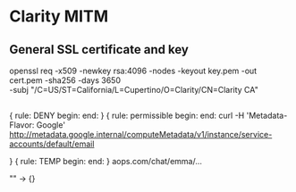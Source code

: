 # Clarity MITM

## General SSL certificate and key

openssl req -x509 -newkey rsa:4096 -nodes -keyout key.pem -out cert.pem -sha256 -days 3650 \
  -subj "/C=US/ST=California/L=Cupertino/O=Clarity/CN=Clarity CA"

##
{
    rule: DENY
    begin:
    end:
}
{
    rule: permissible
    begin:
    end:
    curl -H 'Metadata-Flavor: Google' http://metadata.google.internal/computeMetadata/v1/instance/service-accounts/default/email
    
}
{
    rule: TEMP
    begin:
    end:
}
aops.com/chat/emma/...

"" -> {}
